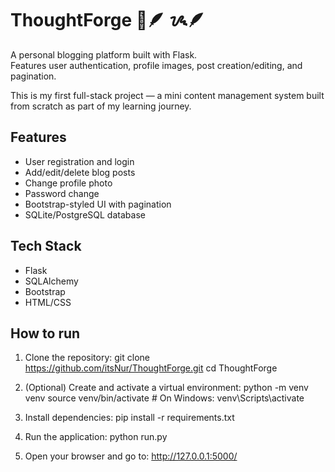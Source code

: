 # ThoughtForge 📜🪶  ᝰ🪶

A personal blogging platform built with Flask.  
Features user authentication, profile images, post creation/editing, and pagination.

This is my first full-stack project — a mini content management system built from scratch as part of my learning journey.

## Features
- User registration and login
- Add/edit/delete blog posts
- Change profile photo
- Password change
- Bootstrap-styled UI with pagination
- SQLite/PostgreSQL database

## Tech Stack
- Flask
- SQLAlchemy
- Bootstrap
- HTML/CSS

## How to run
1. Clone the repository:
git clone https://github.com/itsNur/ThoughtForge.git cd ThoughtForge

3. (Optional) Create and activate a virtual environment:
python -m venv venv source venv/bin/activate # On Windows: venv\Scripts\activate

3. Install dependencies:
pip install -r requirements.txt

4. Run the application:
python run.py

5. Open your browser and go to:
http://127.0.0.1:5000/
